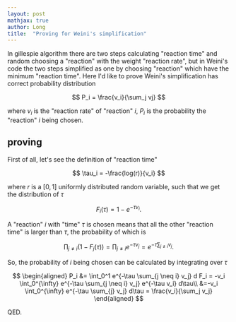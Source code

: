 ```yaml
---
layout: post
mathjax: true
author: Long
title:  "Proving for Weini's simplification"
---
```

In gillespie algorithm there are two steps calculating "reaction time" and random choosing a "reaction" with the weight "reaction rate", but in Weini's code the two steps simplified as one by choosing "reaction" which have the minimum "reaction time". Here I'd like to prove Weini's simplification has correct probability distribution

$$
P_i = \frac{v_i}{\sum_j vj}
$$

where $v_i$ is the "reaction rate" of "reaction" $i$, $P_i$ is the probability the "reaction" $i$ being chosen.

## proving

First of all, let's see the definition of "reaction time"

$$
\tau_i = -\frac{log(r)}{v_i}
$$

where $r$ is a $[0,1]$ uniformly distributed random variable, such that we get the distribution of $\tau$

$$
F_i(\tau) = 1 - e^{-\tau v_i}.
$$

A "reaction" $i$  with "time" $\tau$ is chosen means that all the other "reaction time" is larger than $\tau$, the probability of which is

$$\prod_{j \neq i}(1-F_j(\tau))=\prod_{j \neq i} e^{-\tau v_j} = e^{-\tau \sum_{j \neq i} v_j}.$$

So, the probability of $i$ being chosen can be calculated by integrating over $\tau$

$$
\begin{aligned}
    P_i &= \int_0^1 e^{-\tau \sum_{j \neq i} v_j} d F_i = -v_i \int_0^{\infty} e^{-\tau \sum_{j \neq i} v_j} e^{-\tau v_i} d\tau\\
    &=-v_i \int_0^{\infty} e^{-\tau \sum_{j} v_j} d\tau = \frac{v_i}{\sum_j v_j}
\end{aligned}
$$

QED.
